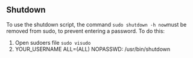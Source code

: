 ## Shutdown
To use the shutdown script, the command ```sudo shutdown -h now```must be removed from sudo, to prevent entering a password. To do this:
1. Open sudoers file ```sudo visudo```
2. YOUR_USERNAME ALL=(ALL) NOPASSWD: /usr/bin/shutdown
